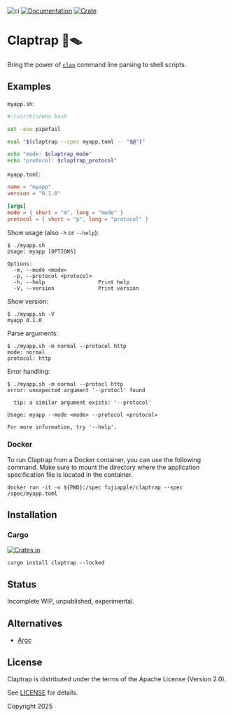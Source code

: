 ![ci](https://github.com/fujiapple852/claptrap/actions/workflows/ci.yml/badge.svg)
[![Documentation](https://docs.rs/claptrap/badge.svg)](https://docs.rs/claptrap/0.1.1)
[![Crate](https://img.shields.io/crates/v/claptrap.svg)](https://crates.io/crates/claptrap/0.1.0)

# Claptrap 👏🪤

Bring the power of [`clap`](https://crates.io/crates/clap) command line parsing to shell scripts.

## Examples

`myapp.sh`:

```bash
#!/usr/bin/env bash

set -euo pipefail

eval "$(claptrap --spec myapp.toml -- "$@")"

echo "mode: $claptrap_mode"
echo "protocol: $claptrap_protocol"
```

`myapp.toml`:

```toml
name = "myapp"
version = "0.1.0"

[args]
mode = { short = "m", long = "mode" }
protocol = { short = "p", long = "protocol" }
```

Show usage (also `-h` or `--help`):

```shell
$ ./myapp.sh
Usage: myapp [OPTIONS]

Options:
  -m, --mode <mode>
  -p, --protocol <protocol>
  -h, --help                 Print help
  -V, --version              Print version
```

Show version:

```shell
$ ./myapp.sh -V
myapp 0.1.0
```

Parse arguments:

```shell
$ ./myapp.sh -m normal --protocol http
mode: normal
protocol: http
```

Error handling:

```shell
$ ./myapp.sh -m normal --protocl http
error: unexpected argument '--protocl' found

  tip: a similar argument exists: '--protocol'

Usage: myapp --mode <mode> --protocol <protocol>

For more information, try '--help'.
```

### Docker

To run Claptrap from a Docker container, you can use the following command. Make sure to mount the directory where the
application specification file is located in the container.

```shell
docker run -it -v ${PWD}:/spec fujiapple/claptrap --spec /spec/myapp.toml
```

## Installation

### Cargo

[![Crates.io](https://img.shields.io/crates/v/claptrap)](https://crates.io/crates/claptrap/0.1.0)

```shell
cargo install claptrap --locked
```

## Status

Incomplete WIP, unpublished, experimental.

## Alternatives

- [Argc](https://crates.io/crates/argc)

## License

Claptrap is distributed under the terms of the Apache License (Version 2.0).

See [LICENSE](LICENSE) for details.

Copyright 2025
